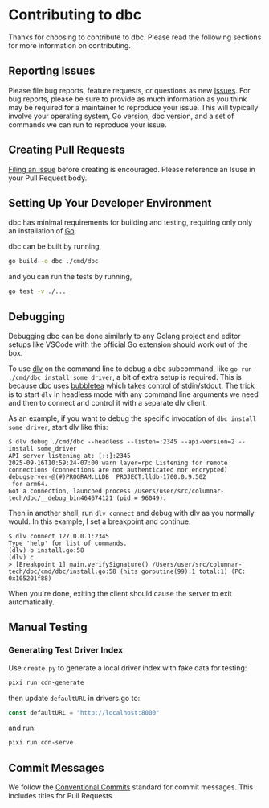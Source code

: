 <!-- Copyright (c) 2025 Columnar Technologies Inc.  All rights reserved. -->

# Contributing to dbc

Thanks for choosing to contribute to dbc. Please read the following sections for more information on contributing.

## Reporting Issues

Please file bug reports, feature requests, or questions as new [Issues](https://github.com/columnar-tech/dbc/issues/new/choose). For bug reports, please be sure to provide as much information as you think may be required for a maintainer to reproduce your issue. This will typically involve your operating system, Go version, dbc version, and a set of commands we can run to reproduce your issue.

## Creating Pull Requests

[Filing an issue](https://github.com/columnar-tech/dbc/issues/new/choose) before creating is encouraged. Please reference an Isuse in your Pull Request body.

## Setting Up Your Developer Environment

dbc has minimal requirements for building and testing, requiring only only an installation of [Go](https://go.dev/doc/install).

dbc can be built by running,

```sh
go build -o dbc ./cmd/dbc
```

and you can run the tests by running,

```sh
go test -v ./...
```

## Debugging

Debugging dbc can be done similarly to any Golang project and editor setups like VSCode with the official Go extension should work out of the box.

To use [dlv](https://github.com/go-delve/delve) on the command line to debug a dbc subcommand, like `go run ./cmd/dbc install some_driver`, a bit of extra setup is required.
This is because dbc uses [bubbletea](https://github.com/charmbracelet/bubbletea/) which takes control of stdin/stdout.
The trick is to start `dlv` in headless mode with any command line arguments we need and then to connect and control it with a separate dlv client.

As an example, if you want to debug the specific invocation of `dbc install some_driver`, start dlv like this:

```console
$ dlv debug ./cmd/dbc --headless --listen=:2345 --api-version=2 -- install some_driver
API server listening at: [::]:2345
2025-09-16T10:59:24-07:00 warn layer=rpc Listening for remote connections (connections are not authenticated nor encrypted)
debugserver-@(#)PROGRAM:LLDB  PROJECT:lldb-1700.0.9.502
 for arm64.
Got a connection, launched process /Users/user/src/columnar-tech/dbc/__debug_bin464674121 (pid = 96049).
```

Then in another shell, run `dlv connect` and debug with dlv as you normally would. In this example, I set a breakpoint and continue:

```console
$ dlv connect 127.0.0.1:2345
Type 'help' for list of commands.
(dlv) b install.go:58
(dlv) c
> [Breakpoint 1] main.verifySignature() /Users/user/src/columnar-tech/dbc/cmd/dbc/install.go:58 (hits goroutine(99):1 total:1) (PC: 0x105201f88)
```

When you're done, exiting the client should cause the server to exit automatically.

## Manual Testing

### Generating Test Driver Index

Use `create.py` to generate a local driver index with fake data for testing:

```sh
pixi run cdn-generate
```

then update `defaultURL` in drivers.go to:

```go
const defaultURL = "http://localhost:8000"
```

and run:

```sh
pixi run cdn-serve
```

## Commit Messages

We follow the [Conventional Commits](https://www.conventionalcommits.org) standard for commit messages. This includes titles for Pull Requests.
